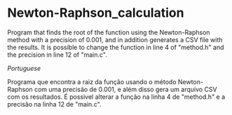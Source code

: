 # Newton-Raphson_calculation
Program that finds the root of the function using the Newton-Raphson method with a precision of 0.001, and in addition generates a CSV file with the results.
It is possible to change the function in line 4 of "method.h" and the precision in line 12 of "main.c".

*Portuguese*

Programa que encontra a raiz da função usando o método Newton-Raphson com uma precisão de 0.001, e além disso gera um arquivo CSV com os resultados.
É possivel alterar a função na linha 4 de "method.h" e a precisão na linha 12 de "main.c".

